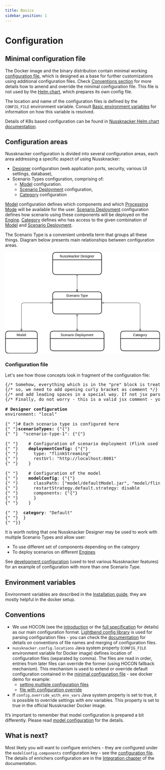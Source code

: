 ```yaml
---
title: Basics
sidebar_position: 1
---
```

# Configuration

## Minimal configuration file

The Docker image and the binary distribution contain minimal working [configuration file](https://github.com/TouK/nussknacker/blob/staging/nussknacker-dist/src/universal/conf/application.conf), which is designed as a base for further customizations using 
additional configuration files. Check [Conventions section](#conventions) for more details how to amend and override the minimal configuration file. 
This file is not used by the [Helm chart](https://artifacthub.io/packages/helm/touk/nussknacker), which prepares its own config file. 

The location and name of the configuration files is defined by the `CONFIG_FILE` environment variable. Consult [Basic environment variables](../installation/Installation.md#basic-environment-variables) for information on how this variable is resolved. 

Details of K8s based configuration can be found in  [Nussknacker Helm chart documentation](https://artifacthub.io/packages/helm/touk/nussknacker). 
## Configuration areas

Nussknacker configuration is divided into several configuration areas, each area addressing a specific aspect of using Nussknacker:

* [Designer](/about/GLOSSARY#nussknacker-designer) configuration (web application ports, security, various UI settings, database),
* Scenario Types configuration, comprising of:
  * [Model](/about/GLOSSARY#model) configuration.
  * [Scenario Deployment](./ScenarioDeploymentConfiguration.md) configuration,
  * [Category](./DesignerConfiguration.md/#scenario-type-categories) configuration

[Model](/about/GLOSSARY#model) configuration defines which components and which [Processing Mode](/about/ProcessingModes) will be available for the user. 
[Scenario Deployment](./ScenarioDeploymentConfiguration.md) configuration defines how scenario using these components will be deployed on the [Engine](/about/engine).
[Category](./DesignerConfiguration.md/#scenario-type-categories) defines who has access to the given combination of [Model](/about/GLOSSARY#model) and [Scenario Deployment](./ScenarioDeploymentConfiguration.md).

The Scenario Type is a convenient umbrella term that groups all these things. Diagram below presents main relationships between configuration areas.

![Configuration areas](img/configuration_areas.png "configuration areas")

### Configuration file

Let's see how those concepts look in fragment of the configuration file:

<pre>
{/* Somehow, everything which is in the "pre" block is treated as jsx by Docusaurus */}
{/* so, we need to add opening curly bracket as comment */}
{/* and add leading spaces in a special way. If not jsx parser will remove them */}
{/* Finally, do not worry - this is a valid jsx comment - you will not see it on Nu page*/}

<b># Designer configuration </b>
environment: "local"

{" "}# Each scenario type is configured here 
{" "}<b>scenarioTypes:</b> {"{"}
{" "}  "scenario-type-1": {"{"}

{" "}    # Configuration of scenario deployment (Flink used as example here)
{" "}    <b>deploymentConfig:</b> {"{"} 
{" "}      type: "flinkStreaming" 
{" "}      restUrl: "http://localhost:8081" 
{" "}    } 

{" "}    # Configuration of the model 
{" "}    <b>modelConfig</b>: {"{"}
{" "}      classPath: ["model/defaultModel.jar", "model/flinkExecutor.jar", "components/flink"]
{" "}      restartStrategy.default.strategy: disable
{" "}      components: {"{"}
{" "}      }
{" "}    }

{" "}  <b>category</b>: "Default"
{" "}  }
{" "}}
</pre>

It is worth noting that one Nussknacker Designer may be used to work with multiple Scenario Types and allow user:

* To use different set of components depending on the category
* To deploy scenarios on different [Engines](/about/engine)

See [development configuration](https://github.com/TouK/nussknacker/blob/staging/nussknacker-dist/src/universal/conf/dev-application.conf#L33) (used to test various Nussknacker features) for an example of configuration with more than one Scenario Type.                   

## Environment variables

Environment variables are described in the [Installation guide](../installation/Installation.md), they are mostly helpful in the docker setup.

## Conventions

* We use HOCON (see the [introduction](https://github.com/lightbend/config#using-hocon-the-json-superset) or the [full specification](https://github.com/lightbend/config/blob/master/HOCON.md) for details) as our main configuration format. [Lightbend config library](https://github.com/lightbend/config/tree/master) is used for parsing configuration files - you can check the [documentation](https://github.com/lightbend/config#standard-behavior) for details on conventions of file names and merging of configuration files.
* `nussknacker.config.locations` Java system property (`CONFIG_FILE` environment variable for Docker image) defines location of configuration files (separated by comma). The files are read in order, entries from later files can override the former (using HOCON fallback mechanism). This mechanism is used to extend or override default configuration contained in the [minimal configuration file](#minimal-configuration-file)  - see docker demo for example:
  * [setting multiple configuration files](https://github.com/TouK/nussknacker-quickstart/blob/main/docker/common/docker-compose.yml#L13)
  * [file with configuration override](https://github.com/TouK/nussknacker-quickstart/blob/main/docker/streaming/nussknacker/nussknacker.conf)
* If `config.override_with_env_vars` Java system property is set to true, it is possible to override settings with env variables. This property is set to true in the official Nussknacker Docker image.

It’s important to remember that model configuration is prepared a bit differently. Please read [model configuration](./model/ModelConfiguration.md) for the details. 

## What is next?
Most likely you will want to configure enrichers - they are configured under the `modelConfig.components` configuration key - see the [configuration file](#configuration-file). The details of enrichers configuration are in the [Integration chapter](../integration/) of the documentation. 

